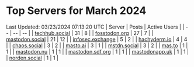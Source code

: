 # Top Servers for March 2024
Last Updated: 03/23/2024 07:13:20 UTC
| Server | Posts | Active Users |
| -- | -- | -- |
| [techhub.social](https://techhub.social/tags/PowerShell) | 31 | 8 |
| [fosstodon.org](https://fosstodon.org/tags/PowerShell) | 27 | 7 |
| [mastodon.social](https://mastodon.social/tags/PowerShell) | 21 | 12 |
| [infosec.exchange](https://infosec.exchange/tags/PowerShell) | 5 | 2 |
| [hachyderm.io](https://hachyderm.io/tags/PowerShell) | 4 | 4 |
| [chaos.social](https://chaos.social/tags/PowerShell) | 3 | 2 |
| [masto.ai](https://masto.ai/tags/PowerShell) | 3 | 1 |
| [mstdn.social](https://mstdn.social/tags/PowerShell) | 3 | 2 |
| [mas.to](https://mas.to/tags/PowerShell) | 1 | 1 |
| [mastodon.nu](https://mastodon.nu/tags/PowerShell) | 1 | 1 |
| [mastodon.sdf.org](https://mastodon.sdf.org/tags/PowerShell) | 1 | 1 |
| [mastodonapp.uk](https://mastodonapp.uk/tags/PowerShell) | 1 | 1 |
| [norden.social](https://norden.social/tags/PowerShell) | 1 | 1 |
